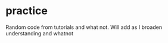 # practice
Random code from tutorials and what not. Will add as I broaden understanding and whatnot
